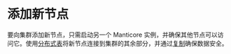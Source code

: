# 添加新节点

要向集群添加新节点，只需启动另一个 Manticore 实例，并确保其他节点可以访问它。使用[分布式表](../Creating_a_table/Creating_a_distributed_table/Creating_a_distributed_table.md)将新节点连接到集群的其余部分，并通过[复制](../Creating_a_cluster/Setting_up_replication/Setting_up_replication.md)确保数据安全。

<!-- proofread -->

